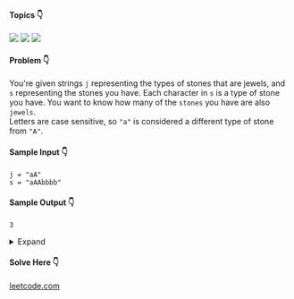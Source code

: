 #### Topics :point_down:
![](https://img.shields.io/badge/-hash--map-wheat) 
![](https://img.shields.io/badge/-hash--set-wheat)
![](https://img.shields.io/badge/-string-wheat)

#### Problem :point_down:
You're given strings `j` representing the types of stones that are jewels, and `s` representing the stones you have. Each character in `s` is a type of stone you have. You want to know how many of the `stones` you have are also `jewels`.  
Letters are case sensitive, so `"a"` is considered a different type of stone from `"A"`.
#### Sample Input :point_down:
```
j = "aA"
s = "aAAbbbb"
```
#### Sample Output :point_down:
```
3
```  

<details>
<summary>Expand</summary>

#### Python :point_down:
```py
def solve(j, s):
    m = {} # mapping
    for i in s:
        m[i] = m.get(i, 0) + 1

    c = 0 # count
    for i in j:
        c += m.get(i, 0)

    return c
```  
#### Time Complexity :point_down:
```
O(len(s))
```
#### Space Complexity :point_down:
```
O(len(s))
```  
#### Python :point_down:
```py
def solve(j, s):
    j = set(j)

    c = 0
    for i in s:
        if i in j:
            c += 1

    return c
```  
#### Time Complexity :point_down:
```
O(len(s))
```
#### Space Complexity :point_down:
```
O(len(j))
```
</details>

#### Solve Here :point_down:
[leetcode.com](https://leetcode.com/problems/jewels-and-stones/)
